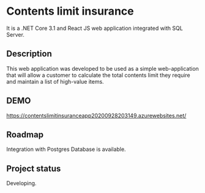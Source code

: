 # Contents limit insurance 
It is a .NET Core 3.1 and React JS web application integrated with SQL Server. 

## Description 
This web application was developed to be used as a simple web-application that will allow a customer 
to calculate the total contents limit they require and maintain a list of high-value items. 

## DEMO 
https://contentslimitinsuranceapp20200928203149.azurewebsites.net/ 

## Roadmap
Integration with Postgres Database is available. 

## Project status
Developing.
